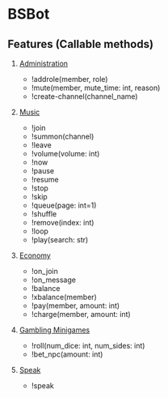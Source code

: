 # BSBot

## Features (Callable methods)
1. [Administration](#administration)
    - !addrole(member, role) 
    - !mute(member, mute_time: int, reason)
    - !create-channel(channel_name)

2. [Music](#music)
    - !join
    - !summon(channel)
    - !leave
    - !volume(volume: int)
    - !now
    - !pause
    - !resume
    - !stop
    - !skip
    - !queue(page: int=1)
    - !shuffle
    - !remove(index: int)
    - !loop
    - !play(search: str)

3. [Economy](#economy)
    - !on_join
    - !on_message
    - !balance
    - !xbalance(member)
    - !pay(member, amount: int)
    - !charge(member, amount: int)

4. [Gambling Minigames](#gambling)
    - !roll(num_dice: int, num_sides: int)
    - !bet_npc(amount: int)

5. [Speak](#speak)
    - !speak